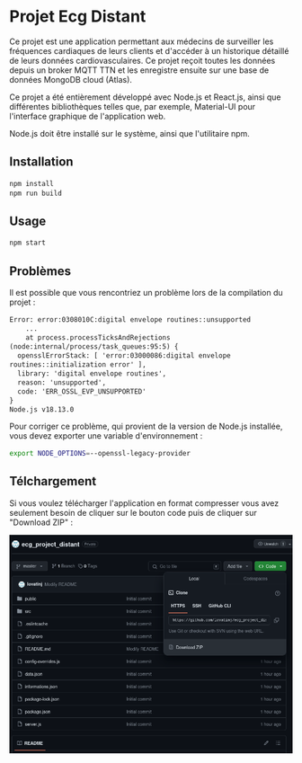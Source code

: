 # Projet Ecg Distant

Ce projet est une application permettant aux médecins de surveiller les fréquences cardiaques de leurs clients et d'accéder à un historique détaillé de leurs données cardiovasculaires. Ce projet reçoit toutes les données depuis un broker MQTT TTN et les enregistre ensuite sur une base de données MongoDB cloud (Atlas).

Ce projet a été entièrement développé avec Node.js et React.js, ainsi que différentes bibliothèques telles que, par exemple, Material-UI pour l'interface graphique de l'application web.

Node.js doit être installé sur le système, ainsi que l'utilitaire npm.

## Installation

```bash
npm install
npm run build
```

## Usage

```bash
npm start
```

## Problèmes

Il est possible que vous rencontriez un problème lors de la compilation du projet :

```
Error: error:0308010C:digital envelope routines::unsupported
    ...
    at process.processTicksAndRejections (node:internal/process/task_queues:95:5) {
  opensslErrorStack: [ 'error:03000086:digital envelope routines::initialization error' ],
  library: 'digital envelope routines',
  reason: 'unsupported',
  code: 'ERR_OSSL_EVP_UNSUPPORTED'
}
Node.js v18.13.0
```

Pour corriger ce problème, qui provient de la version de Node.js installée, vous devez exporter une variable d'environnement :

```bash
export NODE_OPTIONS=--openssl-legacy-provider
```

## Télchargement

Si vous voulez télécharger l'application en format compresser vous avez seulement besoin de cliquer sur le bouton code puis de cliquer sur "Download ZIP" :

<p align="center">
  <img src="download.png" width="1000" title="S">
</p>
